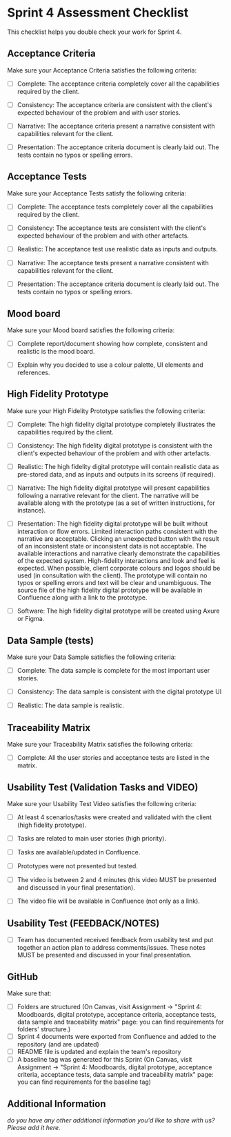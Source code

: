 # Sprint 4 Assessment Checklist
This checklist helps you double check your work for Sprint 4.


## Acceptance Criteria
Make sure your Acceptance Criteria satisfies the following criteria:

- [ ] Complete: The acceptance criteria completely cover all the capabilities required by the client. 
- [ ] Consistency: The acceptance criteria are consistent with the client's expected behaviour of the problem and with user stories. 
- [ ] Narrative: The acceptance criteria present a narrative consistent with capabilities relevant for the client. 
- [ ] Presentation: The acceptance criteria document is clearly laid out. The tests contain no typos or spelling errors.


## Acceptance Tests
Make sure your Acceptance Tests satisfy the following criteria:

- [ ] Complete: The acceptance tests completely cover all the capabilities required by the client. 
- [ ] Consistency: The acceptance tests are consistent with the client's expected behaviour of the problem and with other artefacts. 
- [ ] Realistic: The acceptance test use realistic data as inputs and outputs. 
- [ ] Narrative: The acceptance tests present a narrative consistent with capabilities relevant for the client. 
- [ ] Presentation: The acceptance criteria document is clearly laid out. The tests contain no typos or spelling errors.


## Mood board
Make sure your Mood board satisfies the following criteria:

- [ ] Complete report/document showing how complete, consistent and realistic is the mood board. 
- [ ] Explain why you decided to use a colour palette, UI elements and references.


## High Fidelity Prototype
Make sure your High Fidelity Prototype satisfies the following criteria:

- [ ] Complete: The high fidelity digital prototype completely illustrates the capabilities required by the client. 
- [ ] Consistency: The high fidelity digital prototype is consistent with the client's expected behaviour of the problem and with other artefacts. 
- [ ] Realistic: The high fidelity digital prototype will contain realistic data as pre-stored data, and as inputs and outputs in its screens (if required). 
- [ ] Narrative: The high fidelity digital prototype will present capabilities following a narrative relevant for the client. The narrative will be available along with the prototype (as a set of written instructions, for instance). 
- [ ] Presentation: The high fidelity digital prototype will be built without interaction or flow errors. Limited interaction paths consistent with the narrative are acceptable. Clicking an unexpected button with the result of an inconsistent state or inconsistent data is not acceptable. The available interactions and narrative clearly demonstrate the capabilities of the expected system. High-fidelity interactions and look and feel is expected. When possible, client corporate colours and logos should be used (in consultation with the client). The prototype will contain no typos or spelling errors and text will be clear and unambiguous. The source file of the high fidelity digital prototype will be available in Confluence along with a link to the prototype. 
- [ ] Software: The high fidelity digital prototype will be created using Axure or Figma.



## Data Sample (tests)
Make sure your Data Sample satisfies the following criteria:

- [ ] Complete: The data sample is complete for the most important user stories. 
- [ ] Consistency: The data sample is consistent with the digital prototype UI 
- [ ] Realistic: The data sample is realistic.


## Traceability Matrix
Make sure your Traceability Matrix satisfies the following criteria:

- [ ] Complete: All the user stories and acceptance tests are listed in the matrix.


## Usability Test (Validation Tasks and VIDEO)
Make sure your Usability Test Video satisfies the following criteria:

- [ ] At least 4 scenarios/tasks were created and validated with the client (high fidelity prototype). 
- [ ] Tasks are related to main user stories (high priority). 
- [ ] Tasks are available/updated in Confluence. 
- [ ] Prototypes were not presented but tested. 
- [ ] The video is between 2 and 4 minutes (this video MUST be presented and discussed in your final presentation).
- [ ] The video file will be available in Confluence (not only as a link).


## Usability Test (FEEDBACK/NOTES)

- [ ] Team has documented received feedback from usability test and put together an action plan to address comments/issues. These notes MUST be presented and discussed in your final presentation.



## GitHub
Make sure that: 

- [ ] Folders are structured (On Canvas, visit Assignment -> "Sprint 4: Moodboards, digital prototype, acceptance criteria, acceptance tests, data sample and traceability matrix" page: you can find requirements for folders' structure.)
- [ ] Sprint 4 documents were exported from Confluence and added to the repository (and are updated)
- [ ] README file is updated and explain the team's repository
- [ ] A baseline tag was generated for this Sprint (On Canvas, visit Assignment -> "Sprint 4: Moodboards, digital prototype, acceptance criteria, acceptance tests, data sample and traceability matrix" page: you can find requirements for the baseline tag)

## Additional Information

*do you have any other additional information you'd like to share with us? Please add it here.*
